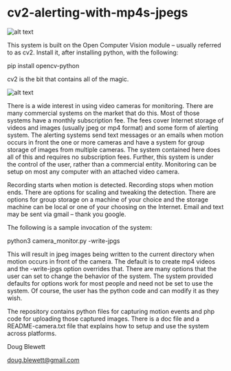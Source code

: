 # cv2-alerting-with-mp4s-jpegs
![alt text](https://github.com/blewett/cv2-alerting-with-mp4s-jpegs/blob/main/images/street3.jpeg?raw=true)

This system is built on the Open Computer Vision module – usually referred to as cv2. Install it, after installing python, with the
following:

pip install opencv-python

cv2 is the bit that contains all of the magic.

![alt text](https://github.com/blewett/cv2-alerting-with-mp4s-jpegs/blob/main/images/street.jpeg?raw=true)

There is a wide interest in using video cameras for monitoring.  There are many commercial systems on the market that do this.  Most of those systems have a monthly subscription fee.  The fees cover Internet storage of videos and images (usually jpeg or mp4 format) and some form of alerting system.  The alerting systems send text messages or an emails when motion occurs in front the one or more cameras and have a system for group storage of images from multiple cameras.  The system contained here does all of this and requires no subscription fees.  Further, this system is under the control of the user, rather than a commercial entity.  Monitoring can be setup on most any computer with an attached video camera.

Recording starts when motion is detected.  Recording stops when motion ends.  There are options for scaling and tweaking the detection.  There are options for group storage on a machine of your choice and the storage machine can be local or one of your choosing on the Internet.  Email and text may be sent via gmail – thank you google.

The following is a sample invocation of the system:

python3 camera_monitor.py -write-jpgs

This will result in jpeg images being written to the current directory when motion occurs in front of the camera.  The default is to create mp4 videos and the -write-jpgs option overrides that.  There are many options that the user can set to change the behavior of the system.  The system provided defaults for options work for most people and need not be set to use the system.  Of course, the user has the python code and can modify it as they wish.

The repository contains python files for capturing motion events and php code for uploading those captured images.  There is a doc file and a README-camera.txt file that explains how to setup and use the system across platforms.

Doug Blewett

doug.blewett@gmail.com
